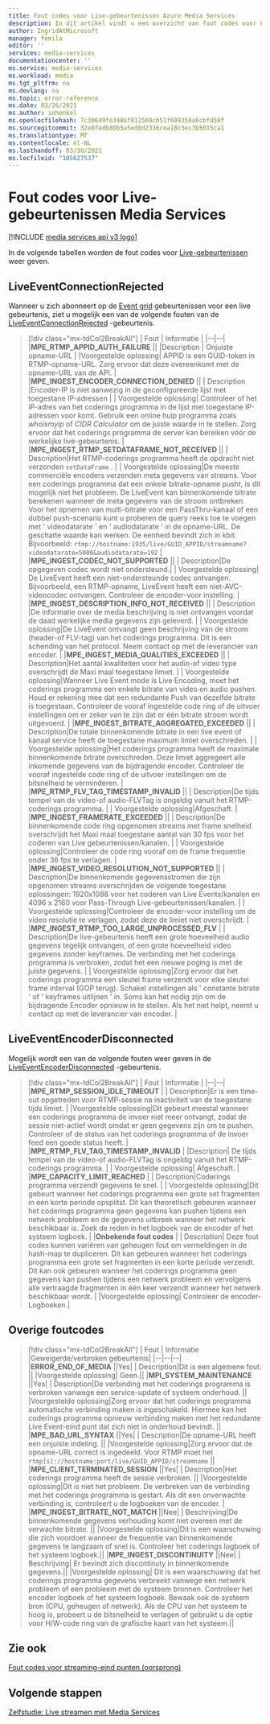 ```yaml
---
title: Fout codes voor Live-gebeurtenissen Azure Media Services
description: In dit artikel vindt u een overzicht van fout codes voor Live-gebeurtenissen.
author: IngridAtMicrosoft
manager: femila
editor: ''
services: media-services
documentationcenter: ''
ms.service: media-services
ms.workload: media
ms.tgt_pltfrm: na
ms.devlang: na
ms.topic: error-reference
ms.date: 03/26/2021
ms.author: inhenkel
ms.openlocfilehash: 7c30649fe3486f812569cb51f609356a6cbfd58f
ms.sourcegitcommit: 32e0fedb80b5a5ed0d2336cea18c3ec3b5015ca1
ms.translationtype: MT
ms.contentlocale: nl-NL
ms.lasthandoff: 03/30/2021
ms.locfileid: "105627537"
---
```

# <a name="media-services-live-event-error-codes"></a>Fout codes voor Live-gebeurtenissen Media Services

[!INCLUDE [media services api v3 logo](./includes/v3-hr.md)]

In de volgende tabellen worden de fout codes voor [Live-gebeurtenissen](live-events-outputs-concept.md) weer geven.

## <a name="liveeventconnectionrejected"></a>LiveEventConnectionRejected

Wanneer u zich abonneert op de [Event grid](../../event-grid/index.yml) gebeurtenissen voor een live gebeurtenis, ziet u mogelijk een van de volgende fouten van de [LiveEventConnectionRejected](monitoring/media-services-event-schemas.md\#liveeventconnectionrejected) -gebeurtenis.
> [!div class="mx-tdCol2BreakAll"]
>| Fout | Informatie |
>|--|--|
>|**MPE_RTMP_APPID_AUTH_FAILURE** ||
>|Description | Onjuiste opname-URL |
>|Voorgestelde oplossing| APPID is een GUID-token in RTMP-opname-URL. Zorg ervoor dat deze overeenkomt met de opname-URL van de API. |
>|**MPE_INGEST_ENCODER_CONNECTION_DENIED** ||
>| Description |Encoder-IP is niet aanwezig in de geconfigureerde lijst met toegestane IP-adressen |
>| Voorgestelde oplossing| Controleer of het IP-adres van het coderings programma in de lijst met toegestane IP-adressen voor komt. Gebruik een online hulp programma zoals *whoismyip* of *CIDR Calculator* om de juiste waarde in te stellen.  Zorg ervoor dat het coderings programma de server kan bereiken vóór de werkelijke live-gebeurtenis. |
>|**MPE_INGEST_RTMP_SETDATAFRAME_NOT_RECEIVED** ||
>| Description|Het RTMP-coderings programma heeft de opdracht niet verzonden `setDataFrame` . |
>| Voorgestelde oplossing|De meeste commerciële encoders verzenden meta gegevens van streams. Voor een coderings programma dat een enkele bitrate-opname pusht, is dit mogelijk niet het probleem. De LiveEvent kan binnenkomende bitrate berekenen wanneer de meta gegevens van de stroom ontbreken.  Voor het opnemen van multi-bitrate voor een PassThru-kanaal of een dubbel push-scenario kunt u proberen de query reeks toe te voegen met ' videodatarate ' en ' audiodatarate ' in de opname-URL. De geschatte waarde kan werken. De eenheid bevindt zich in kbit. Bijvoorbeeld:  `rtmp://hostname:1935/live/GUID_APPID/streamname?videodatarate=5000&audiodatarate=192` |
>|**MPE_INGEST_CODEC_NOT_SUPPORTED** ||
>| Description|De opgegeven codec wordt niet ondersteund.|
>| Voorgestelde oplossing| De LiveEvent heeft een niet-ondersteunde codec ontvangen. Bijvoorbeeld, een RTMP-opname, LiveEvent heeft een niet-AVC-videocodec ontvangen.  Controleer de encoder-voor instelling. |
>|**MPE_INGEST_DESCRIPTION_INFO_NOT_RECEIVED** ||
>| Description |De informatie over de media beschrijving is niet ontvangen voordat de daad werkelijke media gegevens zijn geleverd. |
>| Voorgestelde oplossing|De LiveEvent ontvangt geen beschrijving van de stroom (header-of FLV-tag) van het coderings programma. Dit is een schending van het protocol. Neem contact op met de leverancier van encoder. |
>|**MPE_INGEST_MEDIA_QUALITIES_EXCEEDED** ||
>| Description|Het aantal kwaliteiten voor het audio-of video type overschrijdt de Maxi maal toegestane limiet. |
>| Voorgestelde oplossing|Wanneer Live Event mode is Live Encoding, moet het coderings programma een enkele bitrate van video en audio pushen.  Houd er rekening mee dat een redundante Push van dezelfde bitrate is toegestaan. Controleer de vooraf ingestelde code ring of de uitvoer instellingen om er zeker van te zijn dat er één bitrate stroom wordt uitgevoerd. |
>|**MPE_INGEST_BITRATE_AGGREGATED_EXCEEDED** ||
>| Description|De totale binnenkomende bitrate in een live event of kanaal service heeft de toegestane maximum limiet overschreden. |
>| Voorgestelde oplossing|Het coderings programma heeft de maximale binnenkomende bitrate overschreden. Deze limiet aggregeert alle inkomende gegevens van de bijdragende encoder. Controleer de vooraf ingestelde code ring of de uitvoer instellingen om de bitsnelheid te verminderen. |
>|**MPE_RTMP_FLV_TAG_TIMESTAMP_INVALID** ||
>| Description|De tijds tempel van de video-of audio-FLVTag is ongeldig vanuit het RTMP-coderings programma. |
>| Voorgestelde oplossing|Afgeschaft. |
>|**MPE_INGEST_FRAMERATE_EXCEEDED** ||
>| Description|De binnenkomende code ring opgenomen streams met frame snelheid overschrijdt het Maxi maal toegestane aantal van 30 fps voor het coderen van Live gebeurtenissen/kanalen. |
>| Voorgestelde oplossing|Controleer de code ring vooraf om de frame frequentie onder 36 fps te verlagen. |
>|**MPE_INGEST_VIDEO_RESOLUTION_NOT_SUPPORTED** ||
>| Description|De binnenkomende gegevensstromen die zijn opgenomen streams overschrijden de volgende toegestane oplossingen: 1920x1088 voor het coderen van Live Events/kanalen en 4096 x 2160 voor Pass-Through Live-gebeurtenissen/kanalen. |
>| Voorgestelde oplossing|Controleer de encoder-voor instelling om de video resolutie te verlagen, zodat deze de limiet niet overschrijdt. |
>|**MPE_INGEST_RTMP_TOO_LARGE_UNPROCESSED_FLV** |
>| Description|De live-gebeurtenis heeft een grote hoeveelheid audio gegevens tegelijk ontvangen, of een grote hoeveelheid video gegevens zonder keyframes. De verbinding met het coderings programma is verbroken, zodat het een nieuwe poging is met de juiste gegevens. |
>| Voorgestelde oplossing|Zorg ervoor dat het coderings programma een sleutel frame verzendt voor elke sleutel frame interval (GOP terug).  Schakel instellingen als ' constante bitrate ' of ' keyframes uitlijnen ' in. Soms kan het nodig zijn om de bijdragende Encoder opnieuw in te stellen. Als het niet helpt, neemt u contact op met de leverancier van encoder. |

## <a name="liveeventencoderdisconnected"></a>LiveEventEncoderDisconnected

Mogelijk wordt een van de volgende fouten weer geven in de [LiveEventEncoderDisconnected](monitoring/media-services-event-schemas.md\#liveeventencoderdisconnected) -gebeurtenis.

> [!div class="mx-tdCol2BreakAll"]
>| Fout | Informatie |
>|--|--|
>|**MPE_RTMP_SESSION_IDLE_TIMEOUT** |
>| Description|Er is een time-out opgetreden voor RTMP-sessie na inactiviteit van de toegestane tijds limiet. |
>|Voorgestelde oplossing|Dit gebeurt meestal wanneer een coderings programma de invoer niet meer ontvangt, zodat de sessie niet-actief wordt omdat er geen gegevens zijn om te pushen. Controleer of de status van het coderings programma of de invoer feed een goede status heeft. |
>|**MPE_RTMP_FLV_TAG_TIMESTAMP_INVALID** |
>|Description| De tijds tempel van de video-of audio-FLVTag is ongeldig vanuit het RTMP-coderings programma. |
>| Voorgestelde oplossing| Afgeschaft. |
>|**MPE_CAPACITY_LIMIT_REACHED** |
>| Description|Coderings programma verzendt gegevens te snel. |
>| Voorgestelde oplossing|Dit gebeurt wanneer het coderings programma een grote set fragmenten in een korte periode opsplitst.  Dit kan theoretisch gebeuren wanneer het coderings programma geen gegevens kan pushen tijdens een netwerk probleem en de gegevens uitbreek wanneer het netwerk beschikbaar is. Zoek de reden in het logboek van de encoder of het systeem logboek. |
>|**Onbekende fout codes** |
>| Description| Deze fout codes kunnen variëren van geheugen fout om vermeldingen in de hash-map te dupliceren. Dit kan gebeuren wanneer het coderings programma een grote set fragmenten in een korte periode verzendt.  Dit kan ook gebeuren wanneer het coderings programma geen gegevens kan pushen tijdens een netwerk probleem en vervolgens alle vertraagde fragmenten in één keer verzendt wanneer het netwerk beschikbaar wordt. |
>|Voorgestelde oplossing| Controleer de encoder-Logboeken.|

## <a name="other-error-codes"></a>Overige foutcodes

> [!div class="mx-tdCol2BreakAll"]
>| Fout | Informatie |Geweigerde/verbroken gebeurtenis|
>|--|--|--|
>|**ERROR_END_OF_MEDIA** ||Yes|
>| Description|Dit is een algemene fout. ||
>|Voorgestelde oplossing| Geen.||
>|**MPI_SYSTEM_MAINTENANCE** ||Yes|
>| Description|De verbinding met het coderings programma is verbroken vanwege een service-update of systeem onderhoud. ||
>|Voorgestelde oplossing|Zorg ervoor dat het coderings programma automatische verbinding maken is ingeschakeld. Hiermee kan het coderings programma opnieuw verbinding maken met het redundante Live Event-eind punt dat zich niet in onderhoud bevindt. ||
>|**MPE_BAD_URL_SYNTAX** ||Yes|
>| Description|De opname-URL heeft een onjuiste indeling. ||
>|Voorgestelde oplossing|Zorg ervoor dat de opname-URL correct is ingedeeld. Voor RTMP moet het `rtmp[s]://hostname:port/live/GUID_APPID/streamname` ||
>|**MPE_CLIENT_TERMINATED_SESSION** ||Yes|
>| Description|Het coderings programma heeft de sessie verbroken.  ||
>|Voorgestelde oplossing|Dit is niet het probleem. De verbreken van de verbinding met het coderings programma is gestart. Als dit een onverwachte verbinding is, controleert u de logboeken van de encoder. |
>|**MPE_INGEST_BITRATE_NOT_MATCH** ||Nee|
>| Beschrijving|De binnenkomende gegevens verhouding komt niet overeen met de verwachte bitrate. ||
>|Voorgestelde oplossing|Dit is een waarschuwing die zich voordoet wanneer de frequentie van binnenkomende gegevens te langzaam of snel is. Controleer het coderings logboek of het systeem logboek.||
>|**MPE_INGEST_DISCONTINUITY** ||Nee|
>| Beschrijving| Er bevindt zich discontinuty in binnenkomende gegevens.||
>|Voorgestelde oplossing| Dit is een waarschuwing dat het coderings programma gegevens verbreekt vanwege een netwerk probleem of een probleem met de systeem bronnen. Controleer het encoder logboek of het systeem logboek. Bewaak ook de systeem bron (CPU, geheugen of netwerk). Als de CPU van het systeem te hoog is, probeert u de bitsnelheid te verlagen of gebruikt u de optie voor H/W-code ring van de grafische kaart van het systeem.||

## <a name="see-also"></a>Zie ook

[Fout codes voor streaming-eind punten (oorsprong)](streaming-endpoint-error-codes.md)

## <a name="next-steps"></a>Volgende stappen

[Zelfstudie: Live streamen met Media Services](stream-live-tutorial-with-api.md)
